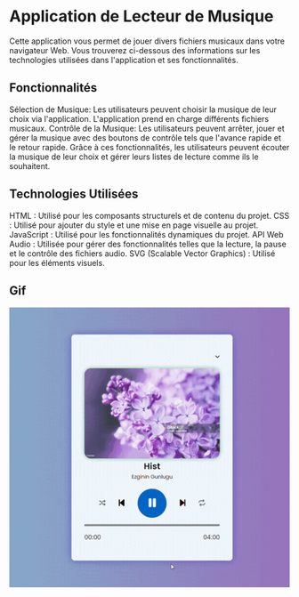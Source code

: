 # Application de Lecteur de Musique

Cette application vous permet de jouer divers fichiers musicaux dans votre navigateur Web. Vous trouverez ci-dessous des informations sur les technologies utilisées dans l'application et ses fonctionnalités.

## Fonctionnalités

Sélection de Musique: Les utilisateurs peuvent choisir la musique de leur choix via l'application. L'application prend en charge différents fichiers musicaux.
Contrôle de la Musique: Les utilisateurs peuvent arrêter, jouer et gérer la musique avec des boutons de contrôle tels que l'avance rapide et le retour rapide.
Grâce à ces fonctionnalités, les utilisateurs peuvent écouter la musique de leur choix et gérer leurs listes de lecture comme ils le souhaitent.

## Technologies Utilisées

HTML : Utilisé pour les composants structurels et de contenu du projet.
CSS : Utilisé pour ajouter du style et une mise en page visuelle au projet.
JavaScript : Utilisé pour les fonctionnalités dynamiques du projet.
API Web Audio : Utilisée pour gérer des fonctionnalités telles que la lecture, la pause et le contrôle des fichiers audio.
SVG (Scalable Vector Graphics) : Utilisé pour les éléments visuels.

## Gif

<img src="mediaplayer.gif" />
